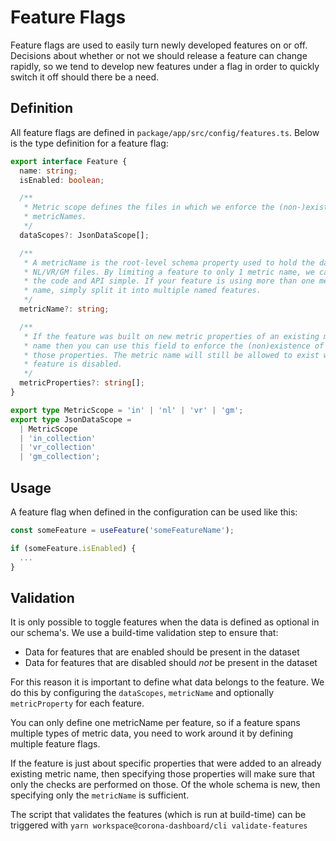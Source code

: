 # Feature Flags

Feature flags are used to easily turn newly developed features on or off.
Decisions about whether or not we should release a feature can change rapidly,
so we tend to develop new features under a flag in order to quickly switch it
off should there be a need.

## Definition

All feature flags are defined in `package/app/src/config/features.ts`. Below is
the type definition for a feature flag:

```ts
export interface Feature {
  name: string;
  isEnabled: boolean;

  /**
   * Metric scope defines the files in which we enforce the (non-)existence of
   * metricNames.
   */
  dataScopes?: JsonDataScope[];

  /**
   * A metricName is the root-level schema property used to hold the data in the
   * NL/VR/GM files. By limiting a feature to only 1 metric name, we can keep
   * the code and API simple. If your feature is using more than one metric
   * name, simply split it into multiple named features.
   */
  metricName?: string;

  /**
   * If the feature was built on new metric properties of an existing metric
   * name then you can use this field to enforce the (non)existence of only
   * those properties. The metric name will still be allowed to exist when this
   * feature is disabled.
   */
  metricProperties?: string[];
}

export type MetricScope = 'in' | 'nl' | 'vr' | 'gm';
export type JsonDataScope =
  | MetricScope
  | 'in_collection'
  | 'vr_collection'
  | 'gm_collection';
```

## Usage

A feature flag when defined in the configuration can be used like this:

```ts
const someFeature = useFeature('someFeatureName');

if (someFeature.isEnabled) {
  ...
}
```

## Validation

It is only possible to toggle features when the data is defined as optional in
our schema's. We use a build-time validation step to ensure that:

- Data for features that are enabled should be present in the dataset
- Data for features that are disabled should _not_ be present in the dataset

For this reason it is important to define what data belongs to the feature. We
do this by configuring the `dataScopes`, `metricName` and optionally
`metricProperty` for each feature.

You can only define one metricName per feature, so if a feature spans multiple
types of metric data, you need to work around it by defining multiple feature
flags.

If the feature is just about specific properties that were added to an already
existing metric name, then specifying those properties will make sure that only
the checks are performed on those. Of the whole schema is new, then specifying
only the `metricName` is sufficient.

The script that validates the features (which is run at build-time) can be
triggered with `yarn workspace@corona-dashboard/cli validate-features`
